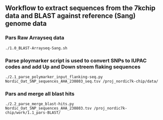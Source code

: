 

## Workflow to extract sequences from the 7kchip data and BLAST against reference (Sang) genome data

### Pars Raw Arrayseq data 

```
./1.0_BLAST-Arrayseq-Sang.sh

```
### Parse ploymarker script is used to convert SNPs to IUPAC codes and add Up and Down streem flaking sequences

```
./2.1_parse_polymarker_input_flanking-seq.py Nordic_Oat_SNP_sequences_AHA_230803_seq.tsv /proj_nordic7k-chip/data/

```

### Pars and merge all blast hits

```
./2.2_parse_merge_blast-hits.py Nordic_Oat_SNP_sequences_AHA_230803.tsv /proj_nordic7k-chip/work/1.1_pars-BLAST/

```
